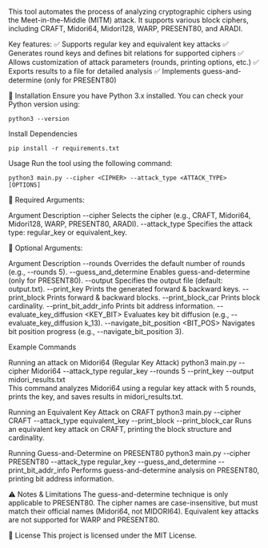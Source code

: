 This tool automates the process of analyzing cryptographic ciphers using the Meet-in-the-Middle (MITM) attack. It supports various block ciphers, including CRAFT, Midori64, Midori128, WARP, PRESENT80, and ARADI.

Key features:
✅ Supports regular key and equivalent key attacks
✅ Generates round keys and defines bit relations for supported ciphers
✅ Allows customization of attack parameters (rounds, printing options, etc.)
✅ Exports results to a file for detailed analysis
✅ Implements guess-and-determine (only for PRESENT80)


📜 Installation
Ensure you have Python 3.x installed. You can check your Python version using:

    python3 --version
    
 Install Dependencies

    pip install -r requirements.txt
    
Usage
Run the tool using the following command:
    
    python3 main.py --cipher <CIPHER> --attack_type <ATTACK_TYPE> [OPTIONS]
    
🔹 Required Arguments:

Argument	Description
--cipher	Selects the cipher (e.g., CRAFT, Midori64, Midori128, WARP, PRESENT80, ARADI).
--attack_type	Specifies the attack type: regular_key or equivalent_key.

🔹 Optional Arguments:

Argument	Description
--rounds <N>	Overrides the default number of rounds (e.g., --rounds 5).
--guess_and_determine	Enables guess-and-determine (only for PRESENT80).
--output <FILENAME>	Specifies the output file (default: output.txt).
--print_key	Prints the generated forward & backward keys.
--print_block	Prints forward & backward blocks.
--print_block_car	Prints block cardinality.
--print_bit_addr_info	Prints bit address information.
--evaluate_key_diffusion <KEY_BIT>	Evaluates key bit diffusion (e.g., --evaluate_key_diffusion k_13).
--navigate_bit_position <BIT_POS>	Navigates bit position progress (e.g., --navigate_bit_position 3).

Example Commands

Running an attack on Midori64 (Regular Key Attack)
    python3 main.py --cipher Midori64 --attack_type regular_key --rounds 5 --print_key --output midori_results.txt    
This command analyzes Midori64 using a regular key attack with 5 rounds, prints the key, and saves results in midori_results.txt.

Running an Equivalent Key Attack on CRAFT
    python3 main.py --cipher CRAFT --attack_type equivalent_key --print_block --print_block_car
Runs an equivalent key attack on CRAFT, printing the block structure and cardinality.

Running Guess-and-Determine on PRESENT80
    python3 main.py --cipher PRESENT80 --attack_type regular_key --guess_and_determine --print_bit_addr_info
Performs guess-and-determine analysis on PRESENT80, printing bit address information.

⚠️ Notes & Limitations
The guess-and-determine technique is only applicable to PRESENT80.
The cipher names are case-insensitive, but must match their official names (Midori64, not MIDORI64).
Equivalent key attacks are not supported for WARP and PRESENT80.

📜 License
This project is licensed under the MIT License.


